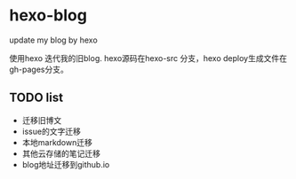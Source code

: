 # hexo-blog

update my blog by hexo

使用hexo 迭代我的旧blog.
hexo源码在hexo-src 分支，hexo deploy生成文件在gh-pages分支。

## TODO list

- 迁移旧博文
- issue的文字迁移
- 本地markdown迁移
- 其他云存储的笔记迁移
- blog地址迁移到github.io
